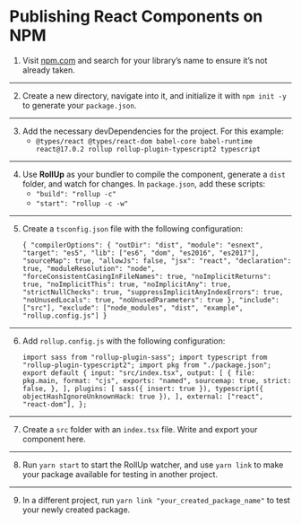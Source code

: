 # Publishing React Components on NPM

1) Visit [npm.com](https://www.npmjs.com/) and search for your library’s name to ensure it’s not already taken.

---

2) Create a new directory, navigate into it, and initialize it with `npm init -y` to generate your `package.json`.

---

3) Add the necessary devDependencies for the project. For this example:
   - `@types/react @types/react-dom babel-core babel-runtime react@17.0.2 rollup rollup-plugin-typescript2 typescript`

---

4) Use **RollUp** as your bundler to compile the component, generate a `dist` folder, and watch for changes. In `package.json`, add these scripts:
   - `"build": "rollup -c"`
   - `"start": "rollup -c -w"`

---

5) Create a `tsconfig.json` file with the following configuration:

   `{ "compilerOptions": { "outDir": "dist", "module": "esnext", "target": "es5", "lib": ["es6", "dom", "es2016", "es2017"], "sourceMap": true, "allowJs": false, "jsx": "react", "declaration": true, "moduleResolution": "node", "forceConsistentCasingInFileNames": true, "noImplicitReturns": true, "noImplicitThis": true, "noImplicitAny": true, "strictNullChecks": true, "suppressImplicitAnyIndexErrors": true, "noUnusedLocals": true, "noUnusedParameters": true }, "include": ["src"], "exclude": ["node_modules", "dist", "example", "rollup.config.js"] }`

---

6) Add `rollup.config.js` with the following configuration:

   `import sass from "rollup-plugin-sass"; import typescript from "rollup-plugin-typescript2"; import pkg from "./package.json"; export default { input: "src/index.tsx", output: [ { file: pkg.main, format: "cjs", exports: "named", sourcemap: true, strict: false, }, ], plugins: [ sass({ insert: true }), typescript({ objectHashIgnoreUnknownHack: true }), ], external: ["react", "react-dom"], };`

---

7) Create a `src` folder with an `index.tsx` file. Write and export your component here.

---

8) Run `yarn start` to start the RollUp watcher, and use `yarn link` to make your package available for testing in another project.

---

9) In a different project, run `yarn link "your_created_package_name"` to test your newly created package.
